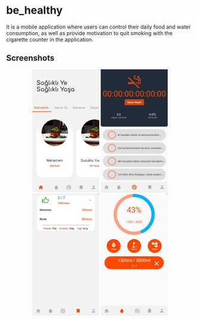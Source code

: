 # be_healthy

It is a mobile application where users can control their daily food and water consumption, as well as provide motivation to quit smoking with the cigarette counter in the application.

## Screenshots

<p align="center">
  <img src = "https://raw.githubusercontent.com/kizilcanali/be_healthy/main/assets/readme/home.JPG" width = "180" />
  <img src = "https://raw.githubusercontent.com/kizilcanali/be_healthy/main/assets/readme/smoke.JPG" width = "180"/>
  <img src = "https://raw.githubusercontent.com/kizilcanali/be_healthy/main/assets/readme/summary.JPG"  width = "180"/>
  <img src = "https://raw.githubusercontent.com/kizilcanali/be_healthy/main/assets/readme/water.JPG" width = "180"/>
</p>    



